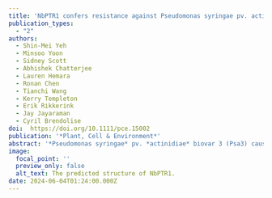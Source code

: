 ```yaml
---
title: 'NbPTR1 confers resistance against Pseudomonas syringae pv. actinidiae in kiwifruit'
publication_types:
  - "2"
authors:
  - Shin-Mei Yeh
  - Minsoo Yoon
  - Sidney Scott
  - Abhishek Chatterjee
  - Lauren Hemara
  - Ronan Chen
  - Tianchi Wang
  - Kerry Templeton
  - Erik Rikkerink
  - Jay Jayaraman
  - Cyril Brendolise
doi:  https://doi.org/10.1111/pce.15002
publication: '*Plant, Cell & Environment*'
abstract: '*Pseudomonas syringae* pv. *actinidiae* biovar 3 (Psa3) causes a devastating canker disease in yellow-fleshed kiwifruit (*Actinidia chinensis*). The effector HopZ5, which is present in all isolates of Psa3 causing global outbreaks of pandemic kiwifruit canker disease, triggers immunity in Nicotiana benthamiana and is not recognised in susceptible *A. chinensis* cultivars. In a search for N. benthamiana non-host resistance genes against HopZ5, we found that the nucleotide-binding leucine-rich repeat receptor NbPTR1 recognised HopZ5. RPM1-interacting protein 4 (RIN4) orthologues from multiple plants, including kiwifruit, were associated with NbPTR1-mediated autoimmunity suppression and recognition of HopZ5. No functional orthologues of NbPTR1 were found in *A. chinensis*. NbPTR1 transformed into Psa3-susceptible *A. chinensis* var. *chinensis* Hort16A plants introduced HopZ5-specific resistance against Psa3. Altogether, this study suggested that expressing NbPTR1 in Psa3-susceptible kiwifruit is a viable approach to acquiring resistance to Psa3 and it provides valuable information for engineering resistance in otherwise susceptible kiwifruit genotypes.'
image:
  focal_point: ''
  preview_only: false
  alt_text: The predicted structure of NbPTR1.
date: 2024-06-04T01:24:00.000Z
---
```

